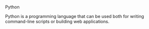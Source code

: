 Python
Python is a programming language that can be used both for writing command-line scripts or building web applications.